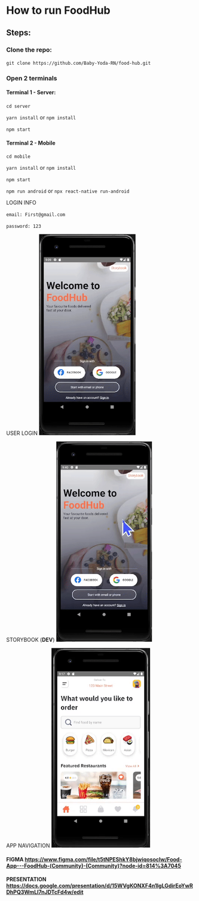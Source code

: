 # How to run FoodHub

## **Steps**:

### Clone the repo:

`git clone https://github.com/Baby-Yoda-RN/food-hub.git`

### Open 2 terminals

#### Terminal 1 - Server:

`cd server`

`yarn install` or `npm install`

`npm start`

#### Terminal 2 - Mobile

`cd mobile`

`yarn install` or `npm install`

`npm start`

`npm run android` or `npx react-native run-android`

LOGIN INFO

`email: First@gmail.com`

`password: 123`

USER LOGIN
![UserLogin](Login.gif "User Login")

STORYBOOK (**DEV**)
![StoryBook](StoryBook.gif "Story Book")

APP NAVIGATION
![FoodNavigation](FoodNavigation.gif "Food Navigation")

#### FIGMA https://www.figma.com/file/t5tNPEShkY8bjwiqosocIw/Food-App---FoodHub-(Community)-(Community)?node-id=814%3A7045

#### PRESENTATION https://docs.google.com/presentation/d/15WVgKONXF4n1lgLGdirEoYwRDhPQ3WmLl7nJDTcFd4w/edit
